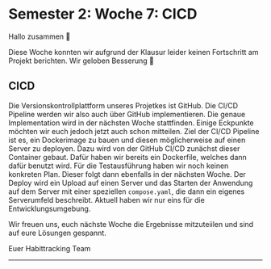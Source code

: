 # Semester 2: Woche 7: CICD

Hallo zusammen 🍁

Diese Woche konnten wir aufgrund der Klausur leider keinen Fortschritt am Projekt berichten. Wir geloben Besserung 🙏

## CICD

Die Versionskontrollplattform unseres Projetkes ist GitHub. Die CI/CD Pipeline werden wir also auch über GitHub implementieren. Die genaue Implementation wird in der nächsten Woche stattfinden. Einige Eckpunkte möchten wir euch jedoch jetzt auch schon mitteilen.
Ziel der CI/CD Pipeline ist es, ein Dockerimage zu bauen und diesen möglicherweise auf einen Server zu deployen.
Dazu wird von der GitHub CI/CD zunächst dieser Container gebaut. Dafür haben wir bereits ein Dockerfile, welches dann dafür benutzt wird.
Für die Testausführung haben wir noch keinen konkreten Plan. Dieser folgt dann ebenfalls in der nächsten Woche.
Der Deploy wird ein Upload auf einen Server und das Starten der Anwendung auf dem Server mit einer speziellen `compose.yaml`, die dann ein eigenes Serverumfeld beschreibt. Aktuell haben wir nur eins für die Entwicklungsumgebung.

Wir freuen uns, euch nächste Woche die Ergebnisse mitzuteiilen und sind auf eure Lösungen gespannt.

Euer Habittracking Team

---

<script src="https://utteranc.es/client.js" repo="Puggingtons/habittrackingblog" issue-term="pathname" theme="github-light" crossorigin="anonymous" async> </script>